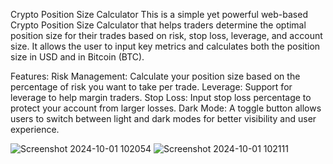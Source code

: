 Crypto Position Size Calculator
This is a simple yet powerful web-based Crypto Position Size Calculator that helps traders determine the optimal position size for their trades based on risk, stop loss, leverage, and account size. It allows the user to input key metrics and calculates both the position size in USD and in Bitcoin (BTC).

Features:
Risk Management: Calculate your position size based on the percentage of risk you want to take per trade.
Leverage: Support for leverage to help margin traders.
Stop Loss: Input stop loss percentage to protect your account from larger losses.
Dark Mode: A toggle button allows users to switch between light and dark modes for better visibility and user experience.



![Screenshot 2024-10-01 102054](https://github.com/user-attachments/assets/6dfeb373-0f5d-4802-b639-9f67e33b02c6)
![Screenshot 2024-10-01 102111](https://github.com/user-attachments/assets/3e41c737-4767-499d-a63a-d6aa47e24d7e)
